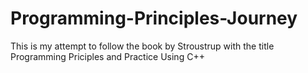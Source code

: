 # Programming-Principles-Journey
This is my attempt to follow the book by Stroustrup with the title Programming Priciples and Practice Using C++
